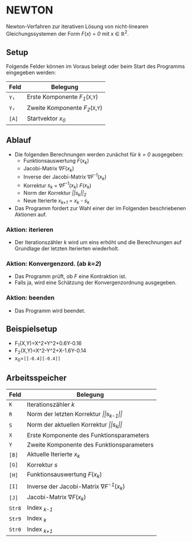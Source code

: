 # NEWTON
Newton-Verfahren zur iterativen Lösung von nicht-linearen Gleichungssystemen der Form *F*(*x*) = *0* mit *x* &in; &reals;<sup>2</sup>.


## Setup
Folgende Felder können im Voraus belegt oder beim Start des Programms eingegeben werden:

Feld  | Belegung
----- | --------
`Y₁`  | Erste Komponente *F<sub>1</sub>*(`X`,`Y`)
`Y₂`  | Zweite Komponente *F<sub>2</sub>*(`X`,`Y`)
`[A]` | Startvektor *x<sub>0</sub>*


## Ablauf
- Die folgenden Berechnungen werden zunächst für *k = 0* ausgegeben:
	- Funktionsauswertung *F*(*x<sub>k</sub>*)
  - Jacobi-Matrix &nabla;*F*(*x<sub>k</sub>*)
  - Inverse der Jacobi-Matrix &nabla;*F<sup>-1</sup>*(*x<sub>k</sub>*)
  - Korrektur *s<sub>k</sub>* = &nabla;*F<sup>-1</sup>*(*x<sub>k</sub>*) *F*(*x<sub>k</sub>*)
  - Norm der Korrektur *||s<sub>k</sub>||<sub>2</sub>*
  - Neue Iterierte *x<sub>k+1</sub> = x<sub>k</sub> - s<sub>k</sub>*
- Das Programm fordert zur Wahl einer der im Folgenden beschriebenen Aktionen auf.


### Aktion: iterieren
- Der Iterationszähler *k* wird um eins erhöht und die Berechnungen auf Grundlage der letzten Iterierten wiederholt.


### Aktion: Konvergenzord. (ab *k=2*)
- Das Programm prüft, ob *F* eine Kontraktion ist.
- Falls ja, wird eine Schätzung der Konvergenzordnung ausgegeben.


### Aktion: beenden
- Das Programm wird beendet.


## Beispielsetup
- F<sub>1</sub>(X,Y)=X^2+Y^2+0.6Y-0.16
- F<sub>2</sub>(X,Y)=X^2-Y^2+X-1.6Y-0.14
- x<sub>0</sub>=`[[-0.4][-0.4]]`


## Arbeitsspeicher
Feld   | Belegung
------ | -------
`K`    | Iterationszähler *k*
`R`    | Norm der letzten Korrektur *&#124;&#124;s<sub>k-1</sub>&#124;&#124;*
`S`    | Norm der aktuellen Korrektur *&#124;&#124;s<sub>k</sub>&#124;&#124;*
`X`    | Erste Komponente des Funktionsparameters
`Y`    | Zweite Komponente des Funktionsparameters
`[B]`  | Aktuelle Iterierte *x<sub>k</sub>*
`[G]`  | Korrektur *s*
`[H]`  | Funktionsauswertung *F*(*x<sub>k</sub>*)
`[I]`  | Inverse der Jacobi-Matrix &nabla;*F<sup>-1</sup>*(*x<sub>k</sub>*)
`[J]`  | Jacobi-Matrix &nabla;*F*(*x<sub>k</sub>*)
`Str8` | Index *<sub>k-1</sub>*
`Str9` | Index *<sub>k</sub>*
`Str0` | Index *<sub>k+1</sub>*
